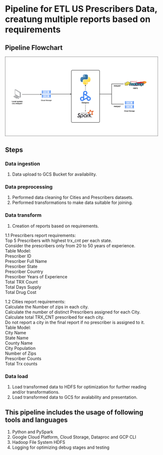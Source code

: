 # Pipeline for ETL US Prescribers Data, creatung multiple reports based on requirements

## Pipeline Flowchart
![Pipeline Flowchart](pipeline_flowchart.png "Pipeline Flowchart")

## Steps
### Data ingestion
1. Data upload to GCS Bucket for availability.  

### Data preprocessing
1. Performed data cleaning for Cities and Prescribers datasets.  
2. Performed transformations to make data suitable for joining.  

### Data transform
1. Creation of reports based on requirements.  

1.1 Prescribers report requirements:  
Top 5 Prescribers with highest trx_cnt per each state.  
Consider the prescribers only from 20 to 50 years of experience.  
Table Model:  
Prescriber ID  
Prescriber Full Name  
Prescriber State  
Prescriber Country  
Prescriber Years of Experience  
Total TRX Count  
Total Days Supply  
Total Drug Cost  

1.2 Cities report requirements:  
Calculate the Number of zips in each city.  
Calculate the number of distinct Prescribers assigned for each City.  
Calculate total TRX_CNT prescribed for each city.  
Do not report a city in the final report if no prescriber is assigned to it.  
Table Model:  
City Name  
State Name  
County Name  
City Population  
Number of Zips  
Prescriber Counts  
Total Trx counts  

### Data load
1. Load transformed data to HDFS for optimization for further reading and/or transformations.  
2. Load transformed data to GCS for avalability and presentation.  

## This pipeline includes the usage of following tools and languages  
1. Python and PySpark  
2. Google Cloud Platform, Cloud Storage, Dataproc and GCP CLI  
3. Hadoop File System HDFS  
4. Logging for optimizing debug stages and testing  
